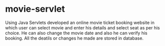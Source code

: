 # movie-servlet

Using Java Servlets developed an online movie ticket booking website in which user can select movie and enter his details and select seat as per his choice.
He can also change the movie date and also he can verify his booking.
All the deatils or changes he made are stored in database.
